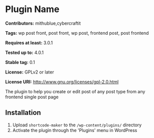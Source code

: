 # Plugin Name #
**Contributors:** mithublue,cybercraftit

**Tags:** wp post front, post front, wp post, frontend post, post frontend

**Requires at least:** 3.0.1

**Tested up to:** 4.0.1

**Stable tag:** 0.1

**License:** GPLv2 or later

**License URI:** http://www.gnu.org/licenses/gpl-2.0.html

The plugin to help you create or edit post of any post type from any frontend single post page


## Installation ##

1. Upload `shortcode-maker` to the `/wp-content/plugins/` directory
2. Activate the plugin through the 'Plugins' menu in WordPress

 
